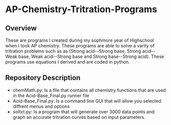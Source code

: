 # AP-Chemistry-Tritration-Programs
## Overview
These are programs I created during my sophmore year of Highschool when I took AP chemistry. These programs are able to solve a varity of tritration problems such as
as (Strong acid--Strong base, Strong acid--Weak base, Weak acid--Strong base and Strong base--Strong acid). These programs use equations I derived and are coded in python.


## Repository Description
- chemMath.py: Is a file that contains all chemistry functions that are used in the Acid-Base_Final.py runner file
- Acid-Base_Final.py: Is a command line GUI that will allow you selected diffrent menus and options
- soltxt.py: Is a program that will generate over 3000 data points and graph an accurate tritration curves based on input parameters.


